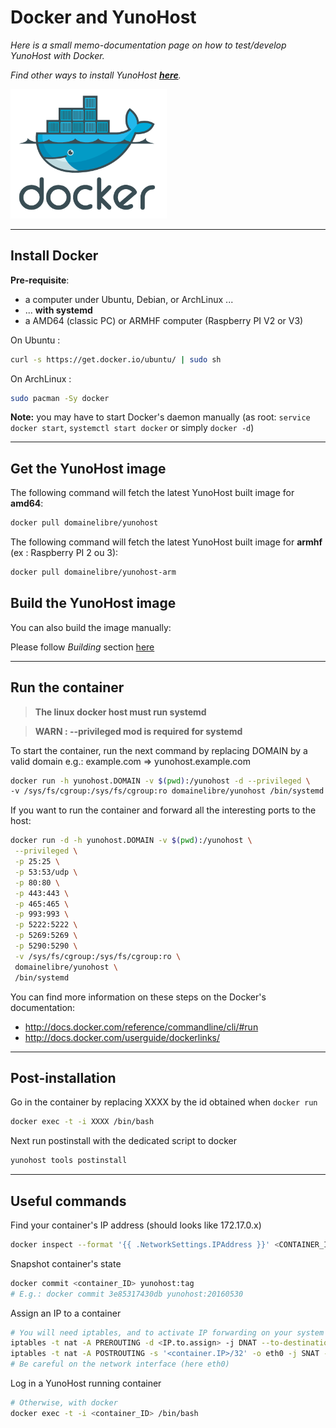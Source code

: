 # Docker and YunoHost

*Here is a small memo-documentation page on how to test/develop YunoHost with Docker.*

*Find other ways to install YunoHost **[here](/install)**.*

<img src="/images/docker.png" width=250>

---

## Install Docker

**Pre-requisite**:
* a computer under Ubuntu, Debian, or ArchLinux ...
* ... **with systemd**
* a AMD64 (classic PC) or ARMHF computer (Raspberry PI V2 or V3)

On Ubuntu :
```bash
curl -s https://get.docker.io/ubuntu/ | sudo sh
```

On ArchLinux :
```bash
sudo pacman -Sy docker
```

**Note:** you may have to start Docker's daemon manually (as root: `service docker start`, `systemctl start docker` or simply `docker -d`)

---

## Get the YunoHost image

The following command will fetch the latest YunoHost built image for **amd64**:
```bash
docker pull domainelibre/yunohost
```

The following command will fetch the latest YunoHost built image for **armhf** (ex : Raspberry PI 2 ou 3):
```bash
docker pull domainelibre/yunohost-arm
```

## Build the YunoHost image

You can also build the image manually:

Please follow *Building* section [here](https://github.com/aymhce/YunohostDockerImage)

---

## Run the container

> **The linux docker host must run systemd**

> **WARN : --privileged mod is required for systemd**

To start the container, run the next command by replacing DOMAIN by a valid domain e.g.: example.com => yunohost.example.com
```bash
docker run -h yunohost.DOMAIN -v $(pwd):/yunohost -d --privileged \
-v /sys/fs/cgroup:/sys/fs/cgroup:ro domainelibre/yunohost /bin/systemd
```

If you want to run the container and forward all the interesting ports to the host:

```bash
docker run -d -h yunohost.DOMAIN -v $(pwd):/yunohost \
 --privileged \
 -p 25:25 \
 -p 53:53/udp \
 -p 80:80 \
 -p 443:443 \
 -p 465:465 \
 -p 993:993 \
 -p 5222:5222 \
 -p 5269:5269 \
 -p 5290:5290 \
 -v /sys/fs/cgroup:/sys/fs/cgroup:ro \
 domainelibre/yunohost \
 /bin/systemd
```

You can find more information on these steps on the Docker's documentation:
* http://docs.docker.com/reference/commandline/cli/#run
* http://docs.docker.com/userguide/dockerlinks/

---

## Post-installation
Go in the container by replacing XXXX by the id obtained when `docker run`
```bash
docker exec -t -i XXXX /bin/bash
```
Next run postinstall with the dedicated script to docker
```bash
yunohost tools postinstall
```


---

## Useful commands


Find your container's IP address (should looks like 172.17.0.x)

```bash
docker inspect --format '{{ .NetworkSettings.IPAddress }}' <CONTAINER_ID>
```


Snapshot container's state

```bash
docker commit <container_ID> yunohost:tag
# E.g.: docker commit 3e85317430db yunohost:20160530
```

Assign an IP to a container

```bash
# You will need iptables, and to activate IP forwarding on your system
iptables -t nat -A PREROUTING -d <IP.to.assign> -j DNAT --to-destination <container.IP>
iptables -t nat -A POSTROUTING -s '<container.IP>/32' -o eth0 -j SNAT --to-source <IP.to.assign>
# Be careful on the network interface (here eth0)
```

Log in a YunoHost running container

```bash
# Otherwise, with docker
docker exec -t -i <container_ID> /bin/bash
```
